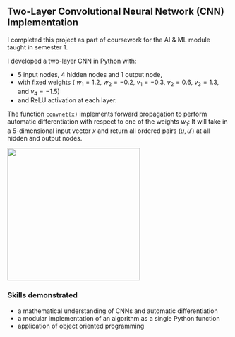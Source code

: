 ## Two-Layer Convolutional Neural Network (CNN) Implementation

I completed this project as part of coursework for the AI & ML module taught in semester 1. 

I developed a two-layer CNN in Python with:
- 5 input nodes, 4 hidden nodes and 1 output node,
- with fixed weights ( $w_1 = 1.2$, $w_2 = -0.2$, $v_1 = -0.3$, $v_2 = 0.6$, $v_3 = 1.3$, and $v_4 = -1.5$)
- and ReLU activation at each layer. 


The function `convnet(x)` implements forward propagation to perform automatic differentiation with respect to one of the weights $w_1$:
It will take in a 5-dimensional input vector $x$ and return all ordered pairs $(u,u')$ at all hidden and output nodes.



<img src="https://github.com/user-attachments/assets/a7f38744-33fe-40aa-82dd-a9fcbab37f6a" width="300">


### Skills demonstrated
- a mathematical understanding of CNNs and automatic differentiation
- a modular implementation of an algorithm as a single Python function
- application of object oriented programming
